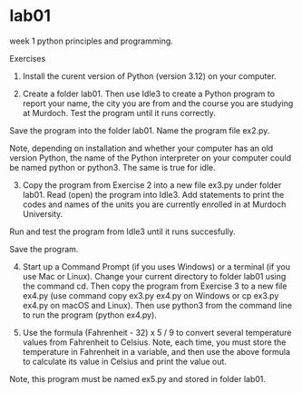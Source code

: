 # lab01
week 1 python principles and programming.

Exercises

1. Install the curent version of Python (version 3.12) on your computer.

2. Create a folder lab01. Then use Idle3 to create a Python program to report your name, the city you are from and the course you are studying at Murdoch. Test the program until it runs correctly.

Save the program into the folder lab01. Name the program file ex2.py.

Note, depending on installation and whether your computer has an old version Python, the name of the Python interpreter on your computer could be named python or python3. The same is true for idle.

3. Copy the program from Exercise 2 into a new file ex3.py under folder lab01. Read (open) the program into Idle3. Add statements to print the codes and names of the units you are currently enrolled in at Murdoch University.

Run and test the program from Idle3 until it runs succesfully.

Save the program.

4. Start up a Command Prompt (if you uses Windows) or a terminal (if you use Mac or Linux). Change your current directory to folder lab01 using the command cd. Then copy the program from Exercise 3 to a new file ex4.py (use command copy ex3.py ex4.py on Windows or cp ex3.py ex4.py on macOS and Linux). Then use python3 from the command line to run the program (python ex4.py).

5. Use the formula (Fahrenheit - 32) x 5 / 9 to convert several temperature values from Fahrenheit to Celsius. Note, each time, you must store the temperature in Fahrenheit in a variable, and then use the above formula to calculate its value in Celsius and print the value out.

Note, this program must be named ex5.py and stored in folder lab01.


